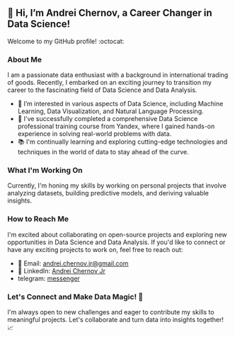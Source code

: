 ## 👋 Hi, I’m Andrei Chernov, a Career Changer in Data Science!

Welcome to my GitHub profile! :octocat:

### About Me

I am a passionate data enthusiast with a background in international trading of goods. Recently, I embarked on an exciting journey to transition my career to the fascinating field of Data Science and Data Analysis.

- 👀 I’m interested in various aspects of Data Science, including Machine Learning, Data Visualization, and Natural Language Processing.
- 🌱 I've successfully completed a comprehensive Data Science professional training course from Yandex, where I gained hands-on experience in solving real-world problems with data.
- 📚 I'm continually learning and exploring cutting-edge technologies and techniques in the world of data to stay ahead of the curve.

### What I'm Working On

Currently, I'm honing my skills by working on personal projects that involve analyzing datasets, building predictive models, and deriving valuable insights.

### How to Reach Me

I'm excited about collaborating on open-source projects and exploring new opportunities in Data Science and Data Analysis. If you'd like to connect or have any exciting projects to work on, feel free to reach out:

- :email: Email: andrei.chernov.jr@gmail.com
- :briefcase: LinkedIn: [Andrei Chernov Jr](https://www.linkedin.com/in/andrei-chernov-jr/)
- telegram: [messenger](http://t.me/@onelovesport)

### Let's Connect and Make Data Magic! :rocket:

I'm always open to new challenges and eager to contribute my skills to meaningful projects. Let's collaborate and turn data into insights together! :chart_with_upwards_trend:


<!---
AndreiChernovJr/AndreiChernovJr is a ✨ special ✨ repository because its `README.md` (this file) appears on your GitHub profile.
You can click the Preview link to take a look at your changes.
--->
